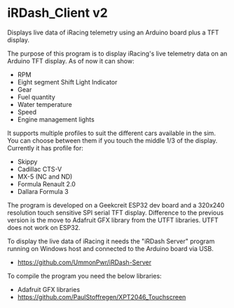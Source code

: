 # iRDash_Client v2
Displays live data of iRacing telemetry using an Arduino board plus a TFT display.

The purpose of this program is to display iRacing's live telemetry data on an Arduino TFT display.
As of now it can show:
- RPM
- Eight segment Shift Light Indicator
- Gear
- Fuel quantity
- Water temperature
- Speed
- Engine management lights

It supports multiple profiles to suit the different cars available in the sim. You can choose between them if you touch the middle 1/3 of the display.
Currently it has profile for:
- Skippy
- Cadillac CTS-V
- MX-5 (NC and ND)
- Formula Renault 2.0
- Dallara Formula 3

The program is developed on a Geekcreit ESP32 dev board and a 320x240 resolution touch sensitive SPI serial TFT display.
Difference to the previous version is the move to Adafruit GFX library from the UTFT libraries. UTFT does not work on ESP32.

To display the live data of iRacing it needs the "iRDash Server" program running on Windows host and connected to the Arduino board via USB.
- https://github.com/UmmonPwr/iRDash-Server

To compile the program you need the below libraries:
- Adafruit GFX libraries
- https://github.com/PaulStoffregen/XPT2046_Touchscreen